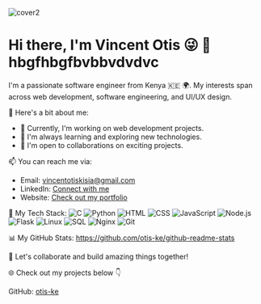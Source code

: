 ![cover2](https://github.com/otis-ke/otis-ke/assets/110315228/8be9ae84-63ac-4e77-baa1-e55619f6082a)

# Hi there, I'm Vincent Otis 😜 👋 hbgfhbgfbvbbvdvdvc

I'm a passionate software engineer from Kenya 🇰🇪 🌍. My interests span across web development, software engineering, and UI/UX design.

🚀 Here's a bit about me:
- 💼 Currently, I'm working on web development projects.
- 🌱 I'm always learning and exploring new technologies.
- 👥 I'm open to collaborations on exciting projects.


📫 You can reach me via:
- Email: vincentotiskisia@gmail.com
- LinkedIn: [Connect with me](https://www.linkedin.com/in/vincent-otis-1315b0235)
- Website: [Check out my portfolio](https://otis-ke.github.io/otiswebsite.github.io/)

🌟 My Tech Stack:
![C](https://img.shields.io/badge/C-00599C?style=for-the-badge&logo=c)
![Python](https://img.shields.io/badge/Python-3776AB?style=for-the-badge&logo=python)
![HTML](https://img.shields.io/badge/HTML-E34F26?style=for-the-badge&logo=html5)
![CSS](https://img.shields.io/badge/CSS-1572B6?style=for-the-badge&logo=css3)
![JavaScript](https://img.shields.io/badge/JavaScript-F7DF1E?style=for-the-badge&logo=javascript)
![Node.js](https://img.shields.io/badge/Node.js-339933?style=for-the-badge&logo=node.js)
![Flask](https://img.shields.io/badge/Flask-000000?style=for-the-badge&logo=flask)
![Linux](https://img.shields.io/badge/Linux-FCC624?style=for-the-badge&logo=linux)
![SQL](https://img.shields.io/badge/SQL-4479A1?style=for-the-badge&logo=postgresql)
![Nginx](https://img.shields.io/badge/Nginx-269539?style=for-the-badge&logo=nginx)
![Git](https://img.shields.io/badge/Git-F05032?style=for-the-badge&logo=git)

📊 My GitHub Stats:
 https://github.com/otis-ke/github-readme-stats 

🚀 Let's collaborate and build amazing things together!

🌐 Check out my projects below 👇

GitHub: [otis-ke](https://otis-ke.github.io/portfolio/)
